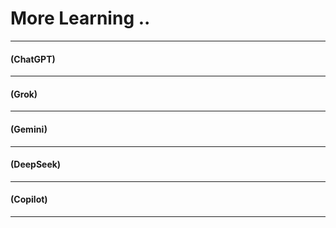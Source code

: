 # More Learning ..

---

#### (ChatGPT)

---

#### (Grok)

---

#### (Gemini)

---

#### (DeepSeek)

---

#### (Copilot)

---
